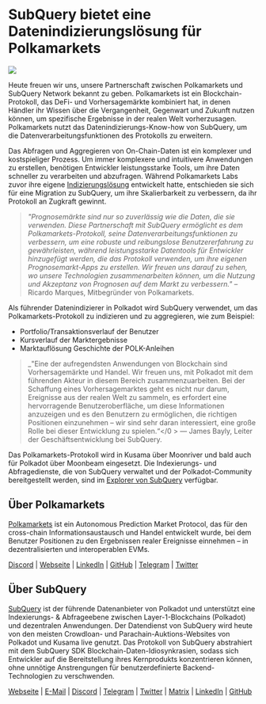 # SubQuery bietet eine Datenindizierungslösung für Polkamarkets

![](https://miro.medium.com/max/1400/0*KRx5x-Oaz7mfHPuJ)

Heute freuen wir uns, unsere Partnerschaft zwischen Polkamarkets und SubQuery Network bekannt zu geben. Polkamarkets ist ein Blockchain-Protokoll, das DeFi- und Vorhersagemärkte kombiniert hat, in denen Händler ihr Wissen über die Vergangenheit, Gegenwart und Zukunft nutzen können, um spezifische Ergebnisse in der realen Welt vorherzusagen. Polkamarkets nutzt das Datenindizierungs-Know-how von SubQuery, um die Datenverarbeitungsfunktionen des Protokolls zu erweitern.

Das Abfragen und Aggregieren von On-Chain-Daten ist ein komplexer und kostspieliger Prozess. Um immer komplexere und intuitivere Anwendungen zu erstellen, benötigen Entwickler leistungsstarke Tools, um ihre Daten schneller zu verarbeiten und abzufragen. Während Polkamarkets Labs zuvor ihre eigene [Indizierungslösung](https://github.com/Polkamarkets/polkamarkets-api) entwickelt hatte, entschieden sie sich für eine Migration zu SubQuery, um ihre Skalierbarkeit zu verbessern, da ihr Protokoll an Zugkraft gewinnt.

> _"Prognosemärkte sind nur so zuverlässig wie die Daten, die sie verwenden. Diese Partnerschaft mit SubQuery ermöglicht es dem Polkamarkets-Protokoll, seine Datenverarbeitungsfunktionen zu verbessern, um eine robuste und reibungslose Benutzererfahrung zu gewährleisten, während leistungsstarke Datentools für Entwickler hinzugefügt werden, die das Protokoll verwenden, um ihre eigenen Prognosemarkt-Apps zu erstellen. Wir freuen uns darauf zu sehen, wo unsere Technologien zusammenarbeiten können, um die Nutzung und Akzeptanz von Prognosen auf dem Markt zu verbessern."_ – Ricardo Marques, Mitbegründer von Polkamarkets.

Als führender Datenindizierer in Polkadot wird SubQuery verwendet, um das Polkamarkets-Protokoll zu indizieren und zu aggregieren, wie zum Beispiel:

- Portfolio/Transaktionsverlauf der Benutzer
- Kursverlauf der Marktergebnisse
- Marktauflösung Geschichte der POLK-Anleihen

> _"Eine der aufregendsten Anwendungen von Blockchain sind Vorhersagemärkte und Handel. Wir freuen uns, mit Polkadot mit dem führenden Akteur in diesem Bereich zusammenzuarbeiten. Bei der Schaffung eines Vorhersagemarktes geht es nicht nur darum, Ereignisse aus der realen Welt zu sammeln, es erfordert eine hervorragende Benutzeroberfläche, um diese Informationen anzuzeigen und es den Benutzern zu ermöglichen, die richtigen Positionen einzunehmen – wir sind sehr daran interessiert, eine große Rolle bei dieser Entwicklung zu spielen.“</0 > — James Bayly, Leiter der Geschäftsentwicklung bei SubQuery.</p> </blockquote> 
> 
> Das Polkamarkets-Protokoll wird in Kusama über Moonriver und bald auch für Polkadot über Moonbeam eingesetzt. Die Indexierungs- und Abfragedienste, die von SubQuery verwaltet und der Polkadot-Community bereitgestellt werden, sind im [Explorer von SubQuery](https://explorer.subquery.network/) verfügbar.
> 
> ## Über Polkamarkets
> 
> [Polkamarkets](https://www.polkamarkets.com/) ist ein Autonomous Prediction Market Protocol, das für den cross-chain Informationsaustausch und Handel entwickelt wurde, bei dem Benutzer Positionen zu den Ergebnissen realer Ereignisse einnehmen – in dezentralisierten und interoperablen EVMs.
> 
> [Discord](https://discord.gg/polkamarkets) | [Webseite](https://polkamarkets.com/) | [LinkedIn](https://www.linkedin.com/company/polkamarkets/) | [GitHub](https://github.com/Polkamarkets) | [Telegram](http://t.me/polkamarkets) | [Twitter](https://twitter.com/polkamarkets)
> 
> ## Über SubQuery
> 
> [SubQuery](https://subquery.network/) ist der führende Datenanbieter von Polkadot und unterstützt eine Indexierungs- & Abfrageebene zwischen Layer-1-Blockchains (Polkadot) und dezentralen Anwendungen. Der Datendienst von SubQuery wird heute von den meisten Crowdloan- und Parachain-Auktions-Websites von Polkadot und Kusama live genutzt. Das Protokoll von SubQuery abstrahiert mit dem SubQuery SDK Blockchain-Daten-Idiosynkrasien, sodass sich Entwickler auf die Bereitstellung ihres Kernprodukts konzentrieren können, ohne unnötige Anstrengungen für benutzerdefinierte Backend-Technologien zu verschwenden.
> 
> [Webseite](https://subquery.network/) | [E-Mail](hello@subquery.network) | [Discord](https://discord.com/invite/78zg8aBSMG) | [Telegram](https://t.me/subquerynetwork) | [Twitter](https://twitter.com/subquerynetwork) | [Matrix](https://matrix.to/#/#subquery:matrix.org) | [LinkedIn](https://www.linkedin.com/company/subquery) | [GitHub](https://github.com/subquery)
